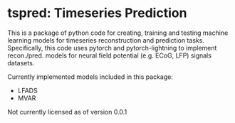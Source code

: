 # tspred: Timeseries Prediction

This is a package of python code for creating, training and testing machine learning models for timeseries reconstruction and prediction tasks. Specifically, this code uses pytorch and pytorch-lightning to implement recon./pred. models for neural field potential (e.g. ECoG, LFP) signals datasets.

Currently implemented models included in this package:
- LFADS
- MVAR

Not currently licensed as of version 0.0.1